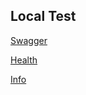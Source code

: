 ## Local Test
[Swagger](http://localhost:8080/amq/api/swagger-ui.html)

[Health](http://localhost:8080/amq/api/actuator/health)

[Info](http://localhost:8080/amq/api/actuator/info)